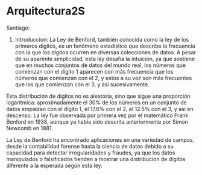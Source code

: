 # Arquitectura2S
Santiago:
1. Introduccion:
La Ley de Benford, también conocida como la ley de los primeros dígitos, es un fenómeno estadístico que describe la frecuencia con la que los dígitos ocurren en diversas colecciones de datos. A pesar de su aparente simplicidad, esta ley desafía la intuición, ya que sostiene que en muchos conjuntos de datos del mundo real, los números que comienzan con el dígito 1 aparecen con más frecuencia que los números que comienzan con el 2, y estos a su vez son más frecuentes que los que comienzan con el 3, y así sucesivamente. 

Esta distribución de dígitos no es aleatoria, sino que sigue una proporción logarítmica: aproximadamente el 30% de los números en un conjunto de datos empiezan con el dígito 1, el 17.6% con el 2, el 12.5% con el 3, y así en descenso. La ley fue observada por primera vez por el matemático Frank Benford en 1938, aunque ya había sido descrita anteriormente por Simon Newcomb en 1881. 

La Ley de Benford ha encontrado aplicaciones en una variedad de campos, desde la contabilidad forense hasta la ciencia de datos debido a su capacidad para detectar irregularidades y fraudes, ya que los datos manipulados o falsificados tienden a mostrar una distribución de dígitos diferente a la esperada según esta ley.
